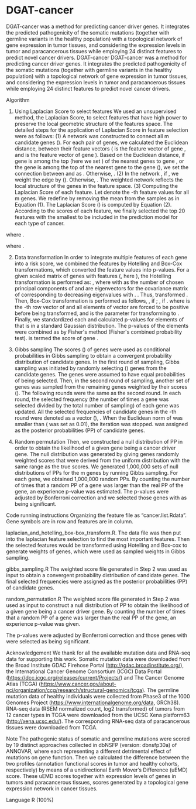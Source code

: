 # DGAT-cancer
DGAT-cancer was a method for predicting cancer driver genes. It integrates the predicted pathogenicity of the somatic mutations (together with germline variants in the healthy population) with a topological network of gene expression in tumor tissues, and considering the expression levels in tumor and paracancerous tissues while employing 24 distinct features to predict novel cancer drivers.
DGAT-cancer
DGAT-cancer was a method for predicting cancer driver genes. It integrates the predicted pathogenicity of the somatic mutations (together with germline variants in the healthy population) with a topological network of gene expression in tumor tissues, and considering the expression levels in tumor and paracancerous tissues while employing 24 distinct features to predict novel cancer drivers.

Algorithm
1. Using Laplacian Score to select features
We used an unsupervised method, the Laplacian Score, to select features that have high power to preserve the local geometric structure of the features space. The detailed steps for the application of Laplacian Score in feature selection were as follows:
(1) A network  was constructed to connect all m candidate genes (). For each pair of genes, we calculated the Euclidean distance,  between their feature vectors ( is the feature vector of gene , and  is the feature vector of gene ). Based on the Euclidean distance, if gene  is among the top  (here we set ) of the nearest genes to gene , or the gene  is among the top  of the nearest gene to the gene  (), we set the connection between  and  as . Otherwise, .
(2) In the network , if , we weight the edge by  (). Otherwise, . The weighted network reflects the local structure of the  genes in the feature space.
(3) Computing the Laplacian Score of each feature. Let  denote the -th feature values for all m genes. We redefine  by removing the mean from the samples as in Equation (1). The Laplacian Score () is computed by Equation (2). According to the scores of each feature, we finally selected the top 20 features with the smallest  to be included in the prediction model for each type of cancer.

where .

where .

2. Data transformation
In order to integrate multiple features of each gene into a risk score, we combined the features by Hotelling and Box-Cox transformations, which converted the feature values into p-values. For a given scaled matrix of  genes with  features (, here ), the Hotelling transformation is performed as:
,
where  with  as the number of chosen principal components of  and  are eigenvectors for the covariance matrix of  corresponding to decreasing eigenvalues with . . Thus, transformed . Then, Box-Cox transformation is performed as follows,
, if ;
, if .
where  is the -th row vector of  and all elements of  vector are forced to be positive before being transformed, and  is the parameter for transforming  to .
Finally, we standardized each  and calculated p-values for elements of  that is in a standard Gaussian distribution. The p-values of the elements were combined as  by Fisher's method (Fisher's combined probability test).  is termed the score of gene .


3. Gibbs sampling
The scores () of genes were used as conditional probabilities in Gibbs sampling to obtain a convergent probability distribution of candidate genes. In the first round of sampling, Gibbs sampling was initiated by randomly selecting  () genes from the candidate genes. The  genes were assumed to have equal probabilities of being selected. Then, in the second round of sampling, another set of  genes was sampled from the remaining  genes weighted by their scores (). The following rounds were the same as the second round. In each round, the selected frequency (the number of times a gene was selected divided by the total number of sampling) of each gene was updated. All the selected frequencies of candidate genes in the -th round were denoted as a vector (), . When the Euclidean norm of  was smaller than  ( was set as 0.01), the iteration was stopped.  was assigned as the posterior probabilities (PP) of candidate genes.

4. Random permutation
Then, we constructed a null distribution of PP in order to obtain the likelihood of a given gene being a cancer driver gene. The null distribution was generated by giving genes randomly weighted scores that were derived from the uniform distribution with the same range as the true scores. We generated 1,000,000 sets of null distributions of PPs for the m genes by running Gibbs sampling. For each gene, we obtained 1,000,000 random PPs. By counting the number of times that a random PP of a gene was larger than the real PP of the gene, an experience p-value was estimated. The p-values were adjusted by Bonferroni correction and we selected those genes with  as being significant.

Code running instructions
Organizing the feature file as “cancer.list.Rdata”. Gene symbols are in row and features are in column.

laplacian_and_hotelling_box-box_transform.R.
The data file was then put into the laplacian feature selection to find the most important features. Then the selected features would be transformed using Hotelling and Box-cox to generate weights of genes, which were used as sampled weights in Gibbs sampling.

gibbs_sampling.R
The weighted score file generated in Step 2 was used as input to obtain a convergent probability distribution of candidate genes. The final selected frequencies were assigned as the posterior probabilities (PP) of candidate genes.

random_permutation.R
The weighted score file generated in Step 2 was used as input to construct a null distribution of PP to obtain the likelihood of a given gene being a cancer driver gene. By counting the number of times that a random PP of a gene was larger than the real PP of the gene, an experience p-value was given.

The p-values were adjusted by Bonferroni correction and those genes with  were selected as being significant.

Acknowledgement
We thank for all the available mutation data and RNA-seq data for supporting this work. Somatic mutation data were downloaded from the Broad Institute GDAC Firehose Portal (http://gdac.broadinstitute.org/), the International Cancer Genome Consortium (ICGC) Data Portal (https://dcc.icgc.org/releases/current/Projects/) and The Cancer Genome Atlas (TCGA) (https://www.cancer.gov/about-nci/organization/ccg/research/structural-genomics/tcga). The germline mutation data of healthy individuals were collected from Phase3 of the 1000 Genomes Project (https://www.internationalgenome.org/data, GRCh38). RNA-seq data (RSEM normalized count, log2 transformed) of tumors from 12 cancer types in TCGA were downloaded from the UCSC Xena platform63 (http://xena.ucsc.edu/). The corresponding RNA-seq data of paracancerous tissues were downloaded from TCGA.

Note
The pathogenic status of somatic and germline mutations were scored by 19 distinct approaches collected in dbNSFP (version: dbnsfp30a) of ANNOVAR, where each representing a different detrimental effect of mutations on gene function. Then we calculated the difference between the two profiles (annotation functional scores in tumor and healthy cohorts, respectively) by means of a unidirectional Earth Mover’s Difference (uEMD) score. These uEMD scores together with expression levels of genes in tumors and paracancerous tissues, scores generated by a topological gene expression network in cancer tissues.

Language
R (100%)

